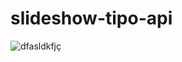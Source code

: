 # slideshow-tipo-api
![dfasldkfjç](https://user-images.githubusercontent.com/73972922/171779355-a302fac5-2b5c-488e-aea1-4aa59704a6cc.gif)
